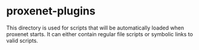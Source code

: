 proxenet-plugins
================

This directory is used for scripts that will be automatically loaded when
proxenet starts.
It can either contain regular file scripts or symbolic links to valid scripts.